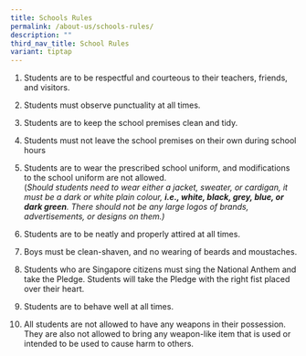 ```yaml
---
title: Schools Rules
permalink: /about-us/schools-rules/
description: ""
third_nav_title: School Rules
variant: tiptap
---
```

<ol data-tight="true" class="tight"><li><p>Students are to be respectful and courteous to their teachers, friends, and visitors.</p></li><li><p>Students must observe punctuality at all times.</p></li><li><p>Students are to keep the school premises clean and tidy.</p></li><li><p>Students must not leave the school premises on their own during school hours</p></li><li><p>Students are to wear the prescribed school uniform, and modifications to the school uniform are not allowed.<br>(<em>Should students need to wear either a jacket, sweater, or cardigan, it must be a dark or white plain colour, </em><strong><em>i.e., white, black, grey, blue, or dark green</em></strong><em>. There should not be any large logos of brands, advertisements, or designs on them.)</em></p></li><li><p>Students are to be neatly and properly attired at all times.</p></li><li><p>Boys must be clean-shaven, and no wearing of beards and moustaches.</p></li><li><p>Students who are Singapore citizens must sing the National Anthem and take the Pledge. Students will take the Pledge with the right fist placed over their heart.</p></li><li><p>Students are to behave well at all times.</p></li><li><p>All students are not allowed to have any weapons in their possession. They are also not allowed to bring any weapon-like item that is used or intended to be used to cause harm to others.</p></li></ol><p></p>
